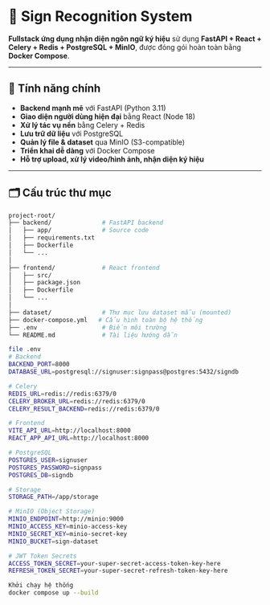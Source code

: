 # 🧠 Sign Recognition System

**Fullstack ứng dụng nhận diện ngôn ngữ ký hiệu** sử dụng **FastAPI + React + Celery + Redis + PostgreSQL + MinIO**, được đóng gói hoàn toàn bằng **Docker Compose**.

---

## 🚀 Tính năng chính

- **Backend mạnh mẽ** với FastAPI (Python 3.11)
- **Giao diện người dùng hiện đại** bằng React (Node 18)
- **Xử lý tác vụ nền** bằng Celery + Redis
- **Lưu trữ dữ liệu** với PostgreSQL
- **Quản lý file & dataset** qua MinIO (S3-compatible)
- **Triển khai dễ dàng** với Docker Compose
- **Hỗ trợ upload, xử lý video/hình ảnh, nhận diện ký hiệu**

---

## 🗂️ Cấu trúc thư mục

```bash
project-root/
├── backend/              # FastAPI backend
│   ├── app/              # Source code
│   ├── requirements.txt
│   ├── Dockerfile
│   └── ...
│
├── frontend/             # React frontend
│   ├── src/
│   ├── package.json
│   ├── Dockerfile
│   └── ...
│
├── dataset/              # Thư mục lưu dataset mẫu (mounted)
├── docker-compose.yml   # Cấu hình toàn bộ hệ thống
├── .env                  # Biến môi trường
└── README.md             # Tài liệu hướng dẫn

file .env
# Backend
BACKEND_PORT=8000
DATABASE_URL=postgresql://signuser:signpass@postgres:5432/signdb

# Celery
REDIS_URL=redis://redis:6379/0
CELERY_BROKER_URL=redis://redis:6379/0
CELERY_RESULT_BACKEND=redis://redis:6379/0

# Frontend
VITE_API_URL=http://localhost:8000
REACT_APP_API_URL=http://localhost:8000

# PostgreSQL
POSTGRES_USER=signuser
POSTGRES_PASSWORD=signpass
POSTGRES_DB=signdb

# Storage
STORAGE_PATH=/app/storage

# MinIO (Object Storage)
MINIO_ENDPOINT=http://minio:9000
MINIO_ACCESS_KEY=minio-access-key
MINIO_SECRET_KEY=minio-secret-key
MINIO_BUCKET=sign-dataset

# JWT Token Secrets
ACCESS_TOKEN_SECRET=your-super-secret-access-token-key-here
REFRESH_TOKEN_SECRET=your-super-secret-refresh-token-key-here

Khởi chạy hệ thống
docker compose up --build
